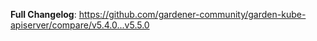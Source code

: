 **Full Changelog**: https://github.com/gardener-community/garden-kube-apiserver/compare/v5.4.0...v5.5.0